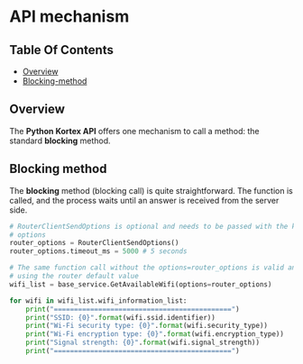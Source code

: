 <!--
* KINOVA (R) KORTEX (TM)
*
* Copyright (c) 2019 Kinova inc. All rights reserved.
*
* This software may be modified and distributed
* under the terms of the BSD 3-Clause license.
*
* Refer to the LICENSE file for details.
*
-->

<h1>API mechanism</h1>

<h2>Table Of Contents</h2>

<!-- TOC -->

- [Overview](#overview)
- [Blocking-method](#blocking-function)

<!-- /TOC -->

<a id="markdown-overview" name="overview"></a>
## Overview
The **Python Kortex API** offers one mechanism to call a method: the standard **blocking** method.


<a id="markdown-blocking-function" name="blocking-function"></a>
## Blocking method
The **blocking** method (blocking call) is quite straightforward. The function is called, and the process waits until an answer is received from the server side.


```python
# RouterClientSendOptions is optional and needs to be passed with the keyword
# options
router_options = RouterClientSendOptions()
router_options.timeout_ms = 5000 # 5 seconds

# The same function call without the options=router_options is valid and will do the same
# using the router default value
wifi_list = base_service.GetAvailableWifi(options=router_options)

for wifi in wifi_list.wifi_information_list:
	print("============================================")
	print("SSID: {0}".format(wifi.ssid.identifier))
	print("Wi-Fi security type: {0}".format(wifi.security_type))
	print("Wi-Fi encryption type: {0}".format(wifi.encryption_type))
	print("Signal strength: {0}".format(wifi.signal_strength))
	print("============================================")
```
